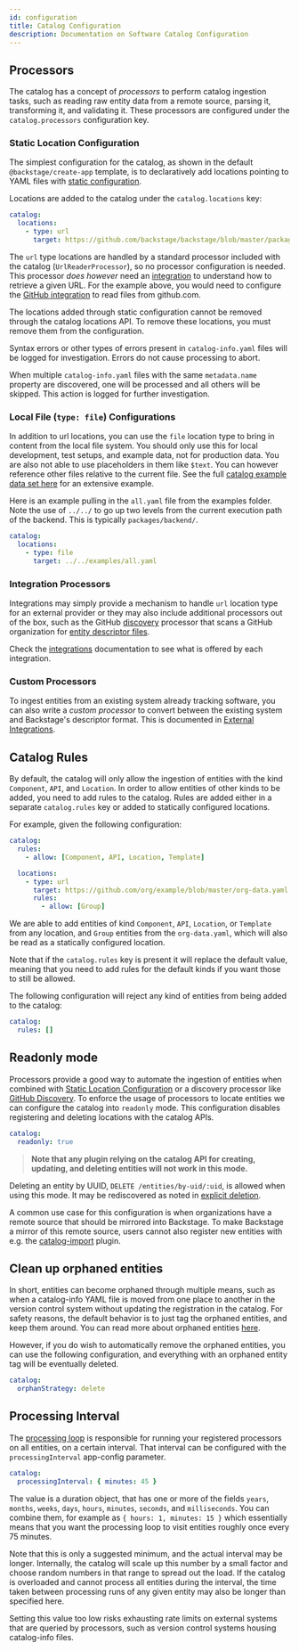 ```yaml
---
id: configuration
title: Catalog Configuration
description: Documentation on Software Catalog Configuration
---
```


## Processors

The catalog has a concept of _processors_ to perform catalog ingestion tasks,
such as reading raw entity data from a remote source, parsing it, transforming
it, and validating it. These processors are configured under the
`catalog.processors` configuration key.

### Static Location Configuration

The simplest configuration for the catalog, as shown in the default
`@backstage/create-app` template, is to declaratively add locations pointing to
YAML files with [static configuration](../../conf/index.md).

Locations are added to the catalog under the `catalog.locations` key:

```yaml
catalog:
  locations:
    - type: url
      target: https://github.com/backstage/backstage/blob/master/packages/catalog-model/examples/components/artist-lookup-component.yaml
```

The `url` type locations are handled by a standard processor included with the
catalog (`UrlReaderProcessor`), so no processor configuration is needed. This
processor _does however_ need an [integration](../../integrations/index.md) to
understand how to retrieve a given URL. For the example above, you would need to
configure the [GitHub integration](../../integrations/github/locations.md) to
read files from github.com.

The locations added through static configuration cannot be removed through the
catalog locations API. To remove these locations, you must remove them from the
configuration.

Syntax errors or other types of errors present in `catalog-info.yaml` files will
be logged for investigation. Errors do not cause processing to abort.

When multiple `catalog-info.yaml` files with the same `metadata.name` property
are discovered, one will be processed and all others will be skipped. This
action is logged for further investigation.

### Local File (`type: file`) Configurations

In addition to url locations, you can use the `file` location type to bring in content from the local file system. You should only use this for local development, test setups, and example data, not for production data.
You are also not able to use placeholders in them like `$text`. You can however reference other files relative to the current file. See the full [catalog example data set here](https://github.com/backstage/backstage/tree/master/packages/catalog-model/examples) for an extensive example.

Here is an example pulling in the `all.yaml` file from the examples folder. Note the use of `../../` to go up two levels from the current execution path of the backend. This is typically `packages/backend/`.

```yaml
catalog:
  locations:
    - type: file
      target: ../../examples/all.yaml
```

### Integration Processors

Integrations may simply provide a mechanism to handle `url` location type for an
external provider or they may also include additional processors out of the
box, such as the GitHub [discovery](../../integrations/github/discovery.md)
processor that scans a GitHub organization for
[entity descriptor files](descriptor-format.md).

Check the [integrations](../../integrations/index.md) documentation to see what
is offered by each integration.

### Custom Processors

To ingest entities from an existing system already tracking software, you can
also write a _custom processor_ to convert between the existing system and
Backstage's descriptor format. This is documented in
[External Integrations](external-integrations.md).

## Catalog Rules

By default, the catalog will only allow the ingestion of entities with the kind
`Component`, `API`, and `Location`. In order to allow entities of other kinds to
be added, you need to add rules to the catalog. Rules are added either in a
separate `catalog.rules` key or added to statically configured locations.

For example, given the following configuration:

```yaml
catalog:
  rules:
    - allow: [Component, API, Location, Template]

  locations:
    - type: url
      target: https://github.com/org/example/blob/master/org-data.yaml
      rules:
        - allow: [Group]
```

We are able to add entities of kind `Component`, `API`, `Location`, or
`Template` from any location, and `Group` entities from the `org-data.yaml`,
which will also be read as a statically configured location.

Note that if the `catalog.rules` key is present it will replace the default
value, meaning that you need to add rules for the default kinds if you want
those to still be allowed.

The following configuration will reject any kind of entities from being added to
the catalog:

```yaml
catalog:
  rules: []
```

## Readonly mode

Processors provide a good way to automate the ingestion of entities when combined
with [Static Location Configuration](#static-location-configuration) or a
discovery processor like
[GitHub Discovery](../../integrations/github/discovery.md). To enforce the usage of
processors to locate entities we can configure the catalog into `readonly` mode.
This configuration disables registering and deleting locations with the catalog APIs.

```yaml
catalog:
  readonly: true
```

> **Note that any plugin relying on the catalog API for creating, updating, and
> deleting entities will not work in this mode.**

Deleting an entity by UUID, `DELETE /entities/by-uid/:uid`, is allowed when using this mode. It may be rediscovered as noted in [explicit deletion](life-of-an-entity.md#explicit-deletion).

A common use case for this configuration is when organizations have a remote
source that should be mirrored into Backstage. To make Backstage a mirror of
this remote source, users cannot also register new entities with e.g. the
[catalog-import](https://github.com/backstage/backstage/tree/master/plugins/catalog-import)
plugin.

## Clean up orphaned entities

In short, entities can become orphaned through multiple means, such as when a catalog-info YAML file is moved from one place to another in the version control system without updating the registration in the catalog. For safety reasons, the default behavior is to just tag the orphaned entities, and keep them around. You can read more about orphaned entities [here](life-of-an-entity.md#orphaning).

However, if you do wish to automatically remove the orphaned entities, you can use the following configuration, and everything with an orphaned entity tag will be eventually deleted.

```yaml
catalog:
  orphanStrategy: delete
```

## Processing Interval

The [processing loop](https://backstage.io/docs/features/software-catalog/life-of-an-entity) is
responsible for running your registered processors on all entities, on a certain
interval. That interval can be configured with the `processingInterval`
app-config parameter.

```yaml
catalog:
  processingInterval: { minutes: 45 }
```

The value is a duration object, that has one or more of the fields `years`,
`months`, `weeks`, `days`, `hours`, `minutes`, `seconds`, and `milliseconds`.
You can combine them, for example as `{ hours: 1, minutes: 15 }` which
essentially means that you want the processing loop to visit entities roughly
once every 75 minutes.

Note that this is only a suggested minimum, and the actual interval may be
longer. Internally, the catalog will scale up this number by a small factor and
choose random numbers in that range to spread out the load. If the catalog is
overloaded and cannot process all entities during the interval, the time taken
between processing runs of any given entity may also be longer than specified
here.

Setting this value too low risks exhausting rate limits on external systems that
are queried by processors, such as version control systems housing catalog-info
files.
